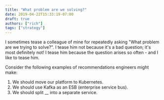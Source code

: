 ```yaml
---
title: "What problem are we solving?"
date: 2019-04-22T15:33:19-07:00
draft: true
authors: ["rich"]
tags: ["strategy"]
---
```


I sometimes tease a colleague of mine for repeatedly asking "What problem are we trying to solve?".  I tease him not because it's a bad question;  it's most definitely not!  I tease him because the question arises so often - and I like to tease him.

Consider the following examples of recommendations engineers might make:
1.  We should move our platform to Kubernetes.
2.  We should use Kafka as an ESB (enterprise service bus).
3.  We should split \__<fill in the blank>\__ into a separate service.

